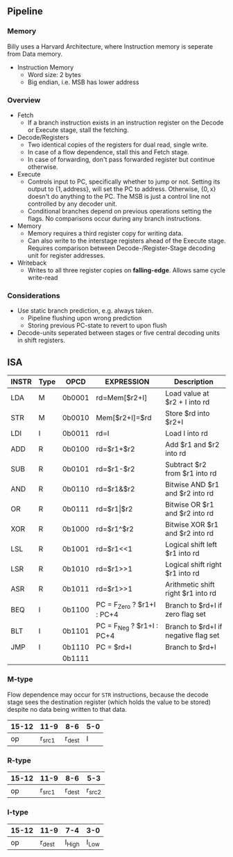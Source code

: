 
## Pipeline
### Memory
Billy uses a Harvard Architecture, where Instruction memory is seperate from Data memory.
- Instruction Memory
	- Word size: 2 bytes
	- Big endian, i.e. MSB has lower address
### Overview
- Fetch
	- If a branch instruction exists in an instruction register on the Decode or Execute stage, stall the fetching.
- Decode/Registers
	- Two identical copies of the registers for dual read, single write.
	- In case of a flow dependence, stall this and Fetch stage.
	- In case of forwarding, don't pass forwarded register but continue otherwise.
- Execute
	- Controls input to PC, specifically whether to jump or not. Setting its output to $\{ 1,\text{address} \}$, will set the PC to address. Otherwise, $\{ 0,\text{x} \}$ doesn't do anything to the PC. The MSB is just a control line not controlled by any decoder unit.
	- Conditional branches depend on previous operations setting the flags. No comparisons occur during any branch instructions.
- Memory
	- Memory requires a third register copy for writing data.
	- Can also write to the interstage registers ahead of the Execute stage. Requires comparison between Decode-/Register-Stage decoding unit for register addresses.
- Writeback
	- Writes to all three register copies on __falling-edge__. Allows same cycle write-read
### Considerations
- Use static branch prediction, e.g. always taken.
	- Pipeline flushing upon wrong prediction
	- Storing previous PC-state to revert to upon flush
- Decode-units seperated between stages or five central decoding units in shift registers.
## ISA

| INSTR | Type | OPCD   | EXPRESSION                                 | Description                          |
| ----- | ---- | ------ | ------------------------------------------ | ------------------------------------ |
| LDA   | M    | 0b0001 | rd=Mem\[$r2+I\]                            | Load value at $r2 + I into rd        |
| STR   | M    | 0b0010 | Mem\[$r2+I\]=\$rd                          | Store $rd into $r2+I                 |
| LDI   | I    | 0b0011 | rd=I                                       | Load I into rd                       |
| ADD   | R    | 0b0100 | rd=\$r1+\$r2                               | Add $r1 and $r2 into rd              |
| SUB   | R    | 0b0101 | rd=$r1-\$r2                                | Subtract $r2 from $r1 into rd        |
| AND   | R    | 0b0110 | rd=$r1&\$r2                                | Bitwise AND $r1 and $r2 into rd      |
| OR    | R    | 0b0111 | rd=$r1\|\$r2                               | Bitwise OR $r1 and $r2 into rd       |
| XOR   | R    | 0b1000 | rd=$r1^\$r2                                | Bitwise XOR $r1 and $r2 into rd      |
| LSL   | R    | 0b1001 | rd=$r1<<1                                  | Logical shift left $r1 into rd       |
| LSR   | R    | 0b1010 | rd=$r1>>1                                  | Logical shift right $r1 into rd      |
| ASR   | R    | 0b1011 | rd=$r1>>1                                  | Arithmetic shift right $r1 into rd   |
| BEQ   | I    | 0b1100 | PC = $\text{F}_\text{Zero}$ ? $r1+I : PC+4 | Branch to $rd+I if zero flag set     |
| BLT   | I    | 0b1101 | PC = $\text{F}_\text{Neg}$ ? $r1+I : PC+4  | Branch to $rd+I if negative flag set |
| JMP   | I    | 0b1110 | PC = $rd+I                                 | Branch to $rd+I                      |
|       |      | 0b1111 |                                            |                                      |

### M-type
Flow dependence may occur for `STR` instructions, because the decode stage sees the destination register (which holds the value to be stored) despite no data being written to that data.

| 15-12 | 11-9            | 8-6             | 5-0 |
| ----- | --------------- | --------------- | --- |
| op    | r$_\text{src1}$ | r$_\text{dest}$ | I   |
### R-type

| 15-12 | 11-9            | 8-6             | 5-3             |
| ----- | --------------- | --------------- | --------------- |
| op    | r$_\text{src1}$ | r$_\text{dest}$ | r$_\text{src2}$ |
### I-type

| 15-12 | 11-9            | 7-4             | 3-0            |
| :---- | --------------- | --------------- | -------------- |
| op    | r$_\text{dest}$ | I$_\text{High}$ | I$_\text{Low}$ |
